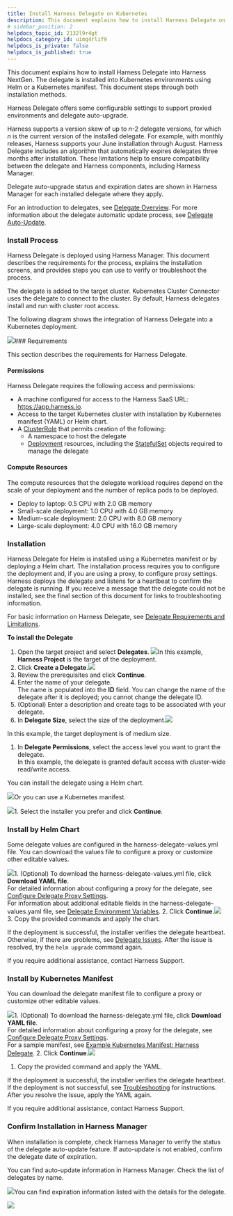 ```yaml
---
title: Install Harness Delegate on Kubernetes
description: This document explains how to install Harness Delegate on Kubernetes using a Helm chart or a Kubernetes manifest.
# sidebar_position: 2
helpdocs_topic_id: 2132l9r4gt
helpdocs_category_id: uimq4rlif9
helpdocs_is_private: false
helpdocs_is_published: true
---
```


This document explains how to install Harness Delegate into Harness NextGen. The delegate is installed into Kubernetes environments using Helm or a Kubernetes manifest. This document steps through both installation methods.

Harness Delegate offers some configurable settings to support proxied environments and delegate auto-upgrade.

Harness supports a version skew of up to *n*-2 delegate versions, for which *n* is the current version of the installed delegate. For example, with monthly releases, Harness supports your June installation through August. Harness Delegate includes an algorithm that automatically expires delegates three months after installation. These limitations help to ensure compatibility between the delegate and Harness components, including Harness Manager.

Delegate auto-upgrade status and expiration dates are shown in Harness Manager for each installed delegate where they apply.

For an introduction to delegates, see [Delegate Overview](https://docs.harness.io/article/2k7lnc7lvl). For more information about the delegate automatic update process, see [Delegate Auto-Update](https://docs.harness.io/article/iusry91f4u).

### Install Process

Harness Delegate is deployed using Harness Manager. This document describes the requirements for the process, explains the installation screens, and provides steps you can use to verify or troubleshoot the process.

The delegate is added to the target cluster. Kubernetes Cluster Connector uses the delegate to connect to the cluster. By default, Harness delegates install and run with cluster root access.

The following diagram shows the integration of Harness Delegate into a Kubernetes deployment.

![](https://files.helpdocs.io/kw8ldg1itf/articles/2132l9r4gt/1663905911356/delegate-integratio.png)### Requirements

This section describes the requirements for Harness Delegate.

#### Permissions

Harness Delegate requires the following access and permissions:

* A machine configured for access to the Harness SaaS URL: <https://app.harness.io>.
* Access to the target Kubernetes cluster with installation by Kubernetes manifest (YAML) or Helm chart.
* A [ClusterRole](https://kubernetes.io/docs/reference/access-authn-authz/rbac/) that permits creation of the following:
	+ A namespace to host the delegate
	+ [Deployment](https://kubernetes.io/docs/reference/kubernetes-api/workload-resources/deployment-v1/) resources, including the [StatefulSet](https://kubernetes.io/docs/reference/kubernetes-api/workload-resources/stateful-set-v1/) objects required to manage the delegate

#### Compute Resources

The compute resources that the delegate workload requires depend on the scale of your deployment and the number of replica pods to be deployed.

* Deploy to laptop: 0.5 CPU with 2.0 GB memory
* Small-scale deployment: 1.0 CPU with 4.0 GB memory
* Medium-scale deployment: 2.0 CPU with 8.0 GB memory
* Large-scale deployment: 4.0 CPU with 16.0 GB memory

### Installation

Harness Delegate for Helm is installed using a Kubernetes manifest or by deploying a Helm chart. The installation process requires you to configure the deployment and, if you are using a proxy, to configure proxy settings. Harness deploys the delegate and listens for a heartbeat to confirm the delegate is running. If you receive a message that the delegate could not be installed, see the final section of this document for links to troubleshooting information.

For basic information on Harness Delegate, see [Delegate Requirements and Limitations](https://docs.harness.io/article/2k7lnc7lvl-delegates-overview).

**To install the Delegate**

1. Open the target project and select **Delegates**. ![](https://files.helpdocs.io/kw8ldg1itf/articles/2132l9r4gt/1663906182566/create-delegate-page.png)In this example, **Harness Project** is the target of the deployment.
2. Click **Create a Delegate**.![](https://files.helpdocs.io/kw8ldg1itf/articles/2132l9r4gt/1663906473535/select-k-8-s-deploy.png)
3. Review the prerequisites and click **Continue**.
4. Enter the name of your delegate.  
The name is populated into the **ID** field. You can change the name of the delegate after it is deployed; you cannot change the delegate ID.
5. (Optional) Enter a description and create tags to be associated with your delegate.
6. In **Delegate Size**, select the size of the deployment.![](https://files.helpdocs.io/kw8ldg1itf/articles/2132l9r4gt/1663906718824/select-deploy-size.png)

In this example, the target deployment is of medium size.

1. In **Delegate Permissions**, select the access level you want to grant the delegate.   
In this example, the delegate is granted default access with cluster-wide read/write access.

You can install the delegate using a Helm chart.

![](https://files.helpdocs.io/kw8ldg1itf/articles/2132l9r4gt/1663906948833/install-by-helm.png)Or you can use a Kubernetes manifest.

![](https://files.helpdocs.io/kw8ldg1itf/articles/2132l9r4gt/1663907043516/install-by-k-8-s.png)1. Select the installer you prefer and click **Continue**.

### Install by Helm Chart

Some delegate values are configured in the harness-delegate-values.yml file. You can download the values file to configure a proxy or customize other editable values.

![](https://files.helpdocs.io/kw8ldg1itf/articles/2132l9r4gt/1663907235927/download-delegate-yaml.png)1. (Optional) To download the harness-delegate-values.yml file, click **Download YAML file**.  
For detailed information about configuring a proxy for the delegate, see [Configure Delegate Proxy Settings](https://docs.harness.io/article/5ww21ewdt8).  
For information about additional editable fields in the harness-delegate-values.yaml file, see [Delegate Environment Variables](https://docs.harness.io/article/b032tf34k9-delegate-environment-variables).
2. Click **Continue**.![](https://files.helpdocs.io/kw8ldg1itf/articles/2132l9r4gt/1663907495188/update-helm-chart.png)
3. Copy the provided commands and apply the chart.

If the deployment is successful, the installer verifies the delegate heartbeat. Otherwise, if there are problems, see [Delegate Issues](https://docs.harness.io/article/jzklic4y2j-troubleshooting#delegate_issues). After the issue is resolved, try the `helm upgrade` command again.

If you require additional assistance, contact Harness Support.

### Install by Kubernetes Manifest

You can download the delegate manifest file to configure a proxy or customize other editable values.

![](https://files.helpdocs.io/kw8ldg1itf/articles/2132l9r4gt/1663907958550/download-k-8-s-yaml.png)1. (Optional) To download the harness-delegate.yml file, click **Download YAML file**.  
For detailed information about configuring a proxy for the delegate, see [Configure Delegate Proxy Settings](https://docs.harness.io/article/5ww21ewdt8).  
For a sample manifest, see [Example Kubernetes Manifest: Harness Delegate](https://docs.harness.io/article/cjtk5rw8z4).
2. Click **Continue**.![](https://files.helpdocs.io/kw8ldg1itf/articles/2132l9r4gt/1663908074219/apply-k-8-s-yaml.png)

1. Copy the provided command and apply the YAML.

If the deployment is successful, the installer verifies the delegate heartbeat. If the deployment is not successful, see [Troubleshooting](https://docs.harness.io/article/jzklic4y2j) for instructions. After you resolve the issue, apply the YAML again.

If you require additional assistance, contact Harness Support.

### Confirm Installation in Harness Manager

When installation is complete, check Harness Manager to verify the status of the delegate auto-update feature. If auto-update is not enabled, confirm the delegate date of expiration.

You can find auto-update information in Harness Manager. Check the list of delegates by name.

![](https://files.helpdocs.io/kw8ldg1itf/articles/2132l9r4gt/1663908760860/confirm-auto-upgrade.png)You can find expiration information listed with the details for the delegate.

![](https://files.helpdocs.io/kw8ldg1itf/articles/2132l9r4gt/1663908787037/confirm-expiratio.png)